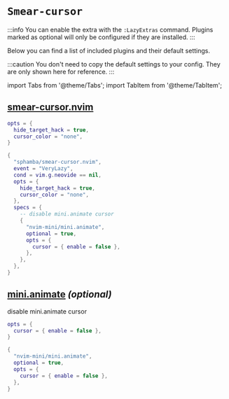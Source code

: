 # `Smear-cursor`

<!-- plugins:start -->

:::info
You can enable the extra with the `:LazyExtras` command.
Plugins marked as optional will only be configured if they are installed.
:::

Below you can find a list of included plugins and their default settings.

:::caution
You don't need to copy the default settings to your config.
They are only shown here for reference.
:::

import Tabs from '@theme/Tabs';
import TabItem from '@theme/TabItem';

## [smear-cursor.nvim](https://github.com/sphamba/smear-cursor.nvim)

<Tabs>

<TabItem value="opts" label="Options">

```lua
opts = {
  hide_target_hack = true,
  cursor_color = "none",
}
```

</TabItem>


<TabItem value="code" label="Full Spec">

```lua
{
  "sphamba/smear-cursor.nvim",
  event = "VeryLazy",
  cond = vim.g.neovide == nil,
  opts = {
    hide_target_hack = true,
    cursor_color = "none",
  },
  specs = {
    -- disable mini.animate cursor
    {
      "nvim-mini/mini.animate",
      optional = true,
      opts = {
        cursor = { enable = false },
      },
    },
  },
}
```

</TabItem>

</Tabs>

## [mini.animate](https://github.com/nvim-mini/mini.animate) _(optional)_

 disable mini.animate cursor


<Tabs>

<TabItem value="opts" label="Options">

```lua
opts = {
  cursor = { enable = false },
}
```

</TabItem>


<TabItem value="code" label="Full Spec">

```lua
{
  "nvim-mini/mini.animate",
  optional = true,
  opts = {
    cursor = { enable = false },
  },
}
```

</TabItem>

</Tabs>

<!-- plugins:end -->
